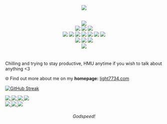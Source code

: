 
<div align="center">
<img align="center" src="https://github.com/Light7734/Homepage/blob/main/static/icons/light-favicon.svg" />

<br/>
<br/>
<br/>

<img src="https://img.shields.io/badge/OPEN SOURCE-white?style=for-the-badge&logo=githubsponsors&logoColor=e21a41" />

<div display="inline">
  <img src="https://img.shields.io/badge/ARTIX-white?style=for-the-badge&logo=artix-linux&logoColor=e21a41" />
  <img src="https://img.shields.io/badge/DWM-white?style=for-the-badge&logo=dwm&logoColor=e21a41" />
  <img src="https://img.shields.io/badge/NEOVIM-white?style=for-the-badge&logo=neovim&logoColor=e21a41" />
</div>


  <div display="inline">
  
  <img src="https://img.shields.io/badge/C%2B%2B-white?style=for-the-badge&logo=c%2B%2B&logoColor=e21a41" />
  <img src="https://img.shields.io/badge/RUST-white?style=for-the-badge&logo=rust&logoColor=e21a41" />
  <img src="https://img.shields.io/badge/TYPESCRIPT-white?style=for-the-badge&logo=typescript&logoColor=e21a41" />
  <img src="https://img.shields.io/badge/LUA-white?style=for-the-badge&logo=lua&logoColor=e21a41" />
  <img src="https://img.shields.io/badge/PYTHON-white?style=for-the-badge&logo=python&logoColor=e21a41" />
  <img src="https://img.shields.io/badge/VULKAN-white?style=for-the-badge&logo=vulkan&logoColor=e21a41" />
  <img src="https://img.shields.io/badge/REACT-white?style=for-the-badge&logo=react&logoColor=e21a41" />
    
</div>

<div display="inline">
  <img src="https://img.shields.io/badge/BLENDER-white?style=for-the-badge&logo=blender&logoColor=e21a41" />
  <img src="https://img.shields.io/badge/ASEPRITE-white?style=for-the-badge&logo=aseprite&logoColor=e21a41" />
  <img src="https://img.shields.io/badge/INKSCAPE-white?style=for-the-badge&logo=inkscape&logoColor=e21a41" />
</div>

<div display="inline">
  <img src="https://img.shields.io/badge/LMMS-white?style=for-the-badge&logo=lmms&logoColor=e21a41" />
</div>
</div>
<h1> </h1>

Chilling and trying to stay productive, HMU anytime if you wish to talk about anything <3


🌐 Find out more about me on my **homepage:** [light7734.com](https://light7734.com)


[![GitHub Streak](https://github-readme-streak-stats.herokuapp.com?user=light7734&theme=dracula&border_radius=4&date_format=%5BY%20%5DM%20j)](https://git.io/streak-stats)


<a href="https://trello.com/w/7734light">
  <img src="https://img.shields.io/badge/HOMEPAGE-white?style=for-the-badge&logo=git&logoColor=e21a41" />
</a>
<a href="https://twitter.com/light7734">
  <img src="https://img.shields.io/badge/TWITTER-white?style=for-the-badge&logo=twitter&logoColor=e21a41" />
</a>
<a href="https://www.pinterest.com/Light7734_/_saved/">
  <img src="https://img.shields.io/badge/PINTEREST-white?style=for-the-badge&logo=PINTEREST&logoColor=e21a41" />
</a>
<a href="https://soundcloud.com/user-499649814">
  <img src="https://img.shields.io/badge/SOUNDCLOUD-white?style=for-the-badge&logo=SOUNDCLOUD&logoColor=e21a41" />
</a>

<br/>

<a href="https://www.youtube.com/channel/UCIVFJTiSJsUZYY4XAWQj2jQ">
  <img src="https://img.shields.io/badge/YOUTUBE-white?style=for-the-badge&logo=youtube&logoColor=e21a41" />
</a>
<a href="https://discordapp.com/users/928576662352822353">
  <img src="https://img.shields.io/badge/DISCORD-white?style=for-the-badge&logo=DISCORD&logoColor=e21a41" />
</a>
<a href="https://trello.com/w/7734light">
  <img src="https://img.shields.io/badge/TRELLO-white?style=for-the-badge&logo=trello&logoColor=e21a41" />
</a>


<h6 align="center">
  Godspeed!
</h6>


